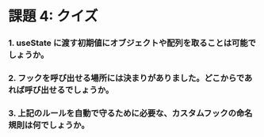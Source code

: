 # 課題 4: クイズ

### 1. useState に渡す初期値にオブジェクトや配列を取ることは可能でしょうか。

### 2. フックを呼び出せる場所には決まりがありました。どこからであれば呼び出せるでしょうか。

### 3. 上記のルールを自動で守るために必要な、カスタムフックの命名規則は何でしょうか。
